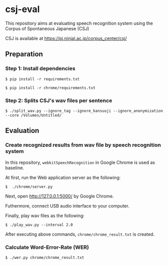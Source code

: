 # csj-eval
This repository aims at evaluating speech recognition system using the Corpus of Spontaneous Japanese (CSJ)

CSJ is available at https://pj.ninjal.ac.jp/corpus_center/csj/

## Preparation

### Step 1: Install dependencies

```
$ pip install -r requirements.txt
```

```
$ pip install -r chrome/requirements.txt
```

### Step 2: Splits CSJ's wav files per sentence

```
$ ./split_wav.py --ignore_tag --ignore_kansuuji --ignore_anonymization --core /Volumes/Untitled/
```

## Evaluation

### Create recognized results from wav file by speech recognition system

In this repository, `webkitSpeechRecognition` in Google Chrome is used as baseline.

At first, run the Web application server as the following:

```
$  ./chrome/server.py
```

Next, open http://127.0.0.1:5000/ by Google Chrome.

Futhermore, connect USB audio interface to your computer.

Finally, play wav files as the following:

```
$ ./play_wav.py --interval 2.0
```

After executing above commands, `chrome/chrome_result.txt` is created.

### Calculate Word-Error-Rate (WER)

```
$ ./wer.py chrome/chrome_result.txt
```
